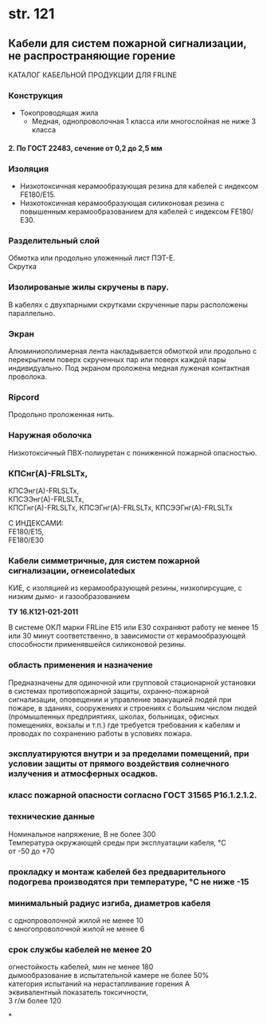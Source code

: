 # str. 121

## Кабели для систем пожарной сигнализации, не распространяющие горение  
КАТАЛОГ КАБЕЛЬНОЙ ПРОДУКЦИИ ДЛЯ FRLINE  

### Конструкция  
* Токопроводящая жила  
   * Медная, однопроволочная 1 класса или многослойная не ниже 3 класса  

#### 2. По ГОСТ 22483, сечение от 0,2 до 2,5 мм  

### Изоляция  
* Низкотоксичная керамообразующая резина для кабелей с индексом FE180/Е15.  
* Низкотоксичная керамообразующая силиконовая резина с повышенным керамообразованием для кабелей с индексом FE180/Е30.

### Разделительный слой  
Обмотка или продольно уложенный лист ПЭТ-E.  
Скрутка  

### Изолированые жилы скручены в пару.  
В кабелях с двухпарными скрутками скрученные пары расположены параллельно.  

### Экран  
Алюминиополимерная лента накладывается обмоткой или продольно с перекрытием поверх скрученных пар или поверх каждой пары индивидуально. Под экраном проложена медная луженая контактная проволока.  

### Ripcord  
Продольно проложенная нить.  

### Наружная оболочка  
Низкотоксичный ПВХ-полиуретан с пониженной пожарной опасностью.  

### КПСнг(А)-FRLSLTx,   
КПСЭнг(А)-FRLSLTx,    
КПСЭЭнг(А)-FRLSLTx,     
КПСГнг(А)-FRLSLTx, 
КПСЭГнг(А)-FRLSLTx, 
КПСЭЭГнг(А)-FRLSLTx 

С ИНДЕКСАМИ:  
FE180/Е15,  
FE180/Е30  

### Кабели симметричные, для систем пожарной сигнализации, огнеисolatedых  
КИЕ, с изоляцией из керамообразующей резины, низкопирсущие, с низким дымо- и газообразованием  

**ТУ 16.К121-021-2011**

В системе ОКЛ марки FRLine E15 или E30 сохраняют работу не менее 15 или 30 минут соответственно, в зависимости от керамообразующей способности применявшейся силиконовой резины.  

### область применения и назначение  
Предназначены для одиночной или групповой стационарной установки в системах противопожарной защиты, охранно-пожарной сигнализации, оповещении и управление эвакуацией людей при пожаре, в зданиях, сооружениях и строениях с большим числом людей (промышленных предприятиях, школах, больницах, офисных помещениях, вокзалы и т.п.) где требуется требования к кабелям и проводах по сохранению работы в условиях пожара.  

### эксплуатируются внутри и за пределами помещений, при условии защиты от прямого воздействия солнечного излучения и атмосферных осадков.  

### класс пожарной опасности согласно ГОСТ 31565 P1б.1.2.1.2.  

### технические данные  
Номинальное напряжение, В не более 300  
Температура окружающей среды при эксплуатации кабеля, °C  
от -50 до +70  

### прокладку и монтаж кабелей без предварительного подогрева производятся при температуре, °C не ниже -15  

### минимальный радиус изгиба, диаметров кабеля  
с однопроволочной жилой не менее 10  
с многопроволочной жилой не менее 6  

### срок службы кабелей не менее 20  
огнестойкость кабелей, мин не менее 180  
дымообразование в испытательной камере не более 50%  
категория испытаний на нерастапливание горения A  
эквивалентный показатель токсичности,  
3 г/м более 120  

\*
